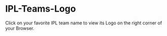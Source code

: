 # IPL-Teams-Logo
Click on your favorite IPL team name to view its Logo on the right corner of your Browser.

